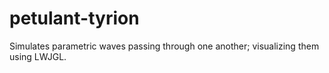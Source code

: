 petulant-tyrion
===============

Simulates parametric waves passing through one another; visualizing them using LWJGL.
